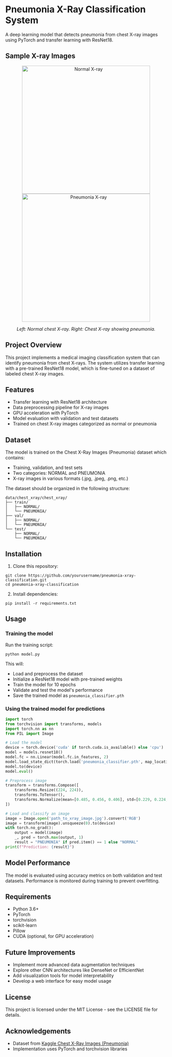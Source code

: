 # Pneumonia X-Ray Classification System

A deep learning model that detects pneumonia from chest X-ray images using PyTorch and transfer learning with ResNet18.

## Sample X-ray Images

<!-- Insert sample images here -->
<p align="center">
  <img src="images/normal_sample.jpg" width="400" alt="Normal X-ray">
  <img src="images/pneumonia_sample.jpg" width="400" alt="Pneumonia X-ray">
</p>
<p align="center">
  <em>Left: Normal chest X-ray. Right: Chest X-ray showing pneumonia.</em>
</p>


## Project Overview

This project implements a medical imaging classification system that can identify pneumonia from chest X-rays. The system utilizes transfer learning with a pre-trained ResNet18 model, which is fine-tuned on a dataset of labeled chest X-ray images.

## Features

- Transfer learning with ResNet18 architecture
- Data preprocessing pipeline for X-ray images
- GPU acceleration with PyTorch
- Model evaluation with validation and test datasets
- Trained on chest X-ray images categorized as normal or pneumonia

## Dataset

The model is trained on the Chest X-Ray Images (Pneumonia) dataset which contains:
- Training, validation, and test sets
- Two categories: NORMAL and PNEUMONIA
- X-ray images in various formats (.jpg, .jpeg, .png, etc.)

The dataset should be organized in the following structure:
```
data/chest_xray/chest_xray/
├── train/
│   ├── NORMAL/
│   └── PNEUMONIA/
├── val/
│   ├── NORMAL/
│   └── PNEUMONIA/
└── test/
    ├── NORMAL/
    └── PNEUMONIA/
```

## Installation

1. Clone this repository:
```
git clone https://github.com/yourusername/pneumonia-xray-classification.git
cd pneumonia-xray-classification
```

2. Install dependencies:
```
pip install -r requirements.txt
```

## Usage

### Training the model

Run the training script:
```
python model.py
```

This will:
- Load and preprocess the dataset
- Initialize a ResNet18 model with pre-trained weights
- Train the model for 10 epochs
- Validate and test the model's performance
- Save the trained model as `pneumonia_classifier.pth`

### Using the trained model for predictions

```python
import torch
from torchvision import transforms, models
import torch.nn as nn
from PIL import Image

# Load the model
device = torch.device('cuda' if torch.cuda.is_available() else 'cpu')
model = models.resnet18()
model.fc = nn.Linear(model.fc.in_features, 2)
model.load_state_dict(torch.load('pneumonia_classifier.pth', map_location=device))
model.to(device)
model.eval()

# Preprocess image
transform = transforms.Compose([
    transforms.Resize((224, 224)),
    transforms.ToTensor(),
    transforms.Normalize(mean=[0.485, 0.456, 0.406], std=[0.229, 0.224, 0.225])
])

# Load and classify an image
image = Image.open('path_to_xray_image.jpg').convert('RGB')
image = transform(image).unsqueeze(0).to(device)
with torch.no_grad():
    output = model(image)
    _, pred = torch.max(output, 1)
    result = "PNEUMONIA" if pred.item() == 1 else "NORMAL"
print(f"Prediction: {result}")
```

## Model Performance

The model is evaluated using accuracy metrics on both validation and test datasets. Performance is monitored during training to prevent overfitting.

## Requirements

- Python 3.6+
- PyTorch
- torchvision
- scikit-learn
- Pillow
- CUDA (optional, for GPU acceleration)

## Future Improvements

- Implement more advanced data augmentation techniques
- Explore other CNN architectures like DenseNet or EfficientNet
- Add visualization tools for model interpretability
- Develop a web interface for easy model usage

## License

This project is licensed under the MIT License - see the LICENSE file for details.

## Acknowledgements

- Dataset from [Kaggle Chest X-Ray Images (Pneumonia)](https://www.kaggle.com/paultimothymooney/chest-xray-pneumonia)
- Implementation uses PyTorch and torchvision libraries

